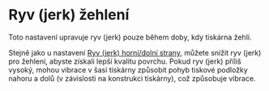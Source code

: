 Ryv (jerk) žehlení
====
Toto nastavení upravuje ryv (jerk) pouze během doby, kdy tiskárna žehlí.

Stejně jako u nastavení [Ryv (jerk) horní/dolní strany](../speed/jerk_topbottom.md), můžete snížit ryv (jerk) pro žehlení, abyste získali lepší kvalitu povrchu. Pokud ryv (jerk) příliš vysoký, mohou vibrace v šasi tiskárny způsobit pohyb tiskové podložky nahoru a dolů (v závislosti na konstrukci tiskárny), což způsobuje vibrace.
